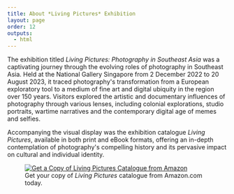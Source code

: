 ```yaml
---
title: About *Living Pictures* Exhibition
layout: page
order: 12
outputs:
  - html
---
```



The exhibition titled *Living Pictures: Photography in Southeast Asia* was a captivating journey through the evolving roles of photography in Southeast Asia. Held at the National Gallery Singapore from 2 December 2022 to 20 August 2023, it traced photography's transformation from a European exploratory tool to a medium of fine art and digital ubiquity in the region over 150 years. Visitors explored the artistic and documentary influences of photography through various lenses, including colonial explorations, studio portraits, wartime narratives and the contemporary digital age of memes and selfies. 

Accompanying the visual display was the exhibition catalogue *Living Pictures*, available in both print and eBook formats, offering an in-depth contemplation of photography's compelling history and its pervasive impact on cultural and individual identity.

<figure>
  <a href="https://www.amazon.com/Living-Pictures-Photography-Southeast-Asia/dp/981184044X">
    <img src="https://m.media-amazon.com/images/W/MEDIAX_792452-T1/images/I/7196vM-i6uL._SY466_.jpg" alt="Get a Copy of Living Pictures Catalogue from Amazon">
  </a>
  <figcaption>
    Get your copy of <em>Living Pictures</em> catalogue from Amazon.com today.
  </figcaption>
</figure>
